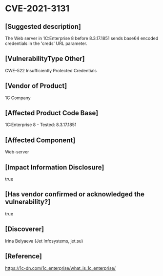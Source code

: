 # CVE-2021-3131

## [Suggested description]
The Web server in 1C:Enterprise 8 before 8.3.17.1851 sends base64 encoded credentials in the 'creds' URL parameter.

## [VulnerabilityType Other]
CWE-522 Insufficiently Protected Credentials

## [Vendor of Product]
1C Company

## [Affected Product Code Base]
1C:Enterprise 8 - Tested: 8.3.17.1851

## [Affected Component]
Web-server

## [Impact Information Disclosure]
true

## [Has vendor confirmed or acknowledged the vulnerability?] 
true

## [Discoverer]
Irina Belyaeva (Jet Infosystems, jet.su)

## [Reference]
https://1c-dn.com/1c_enterprise/what_is_1c_enterprise/
